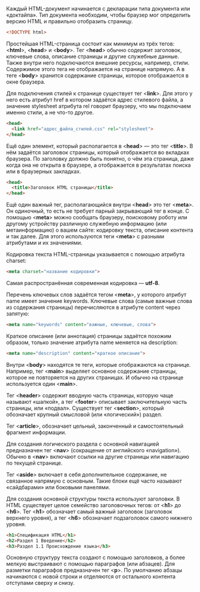 Каждый HTML-документ начинается с декларации типа документа или «доктайпа». Тип документа необходим, чтобы браузер мог определить версию HTML и правильно отобразить страницу.

```html
<!DOCTYPE html>
```
Простейшая HTML-страница состоит как минимум из трёх тегов: <**html**>, <**head**> и <**body**>. Тег <**head**> обычно содержит заголовок, ключевые слова, описание страницы и другие служебные данные. Также внутри него подключаются внешние ресурсы, например, стили. Содержимое этого тега не отображается на странице напрямую. А в теге <**body**> хранится содержание страницы, которое отображается в окне браузера.

Для подключения стилей к странице существует тег <**link**>. Для этого у него есть атрибут href в котором задаётся адрес стилевого файла, а значение stylesheet атрибута rel говорит браузеру, что мы подключаем именно стили, а не что-то другое.

```html
<head>
  <link href="адрес_файла_стилей.css" rel="stylesheet">
</head>
```

Ещё один элемент, который располагается в <**head**> — это тег <**title**>. В нём задаётся заголовок страницы, который отображается во вкладках браузера. По заголовку должно быть понятно, о чём эта страница, даже когда она не открыта в браузере, а отображается в результатах поиска или в браузерных закладках.

```html
<head>
  <title>Заголовок HTML страницы</title>
</head>
```

Ещё один важный тег, располагающийся внутри <**head**> это тег <**meta**>. Он одиночный, то есть не требует парный закрывающий тег в конце. С помощью <**meta**> можно сообщать браузеру, поисковому роботу или другому устройству различную служебную информацию (или метаинформацию) о вашем сайте: кодировку текста, описание контента и так далее. Для этого используются теги <**meta**> с разными атрибутами и их значениями.

Кодировка текста HTML-страницы указывается с помощью атрибута charset:

```html
<meta charset="название кодировки">
```

Самая распространённая современная кодировка — **utf-8**.

Перечень ключевых слов задаётся тегом <**meta**>, у которого атрибут name имеет значение keywords. Ключевые слова (самые важные слова из содержания страницы) перечисляются в атрибуте content через запятую:

```html
<meta name="keywords" content="важные, ключевые, слова">
```

Краткое описание (или аннотация) страницы задаётся похожим образом, только значение атрибута name меняется на description:

```html
<meta name="description" content="краткое описание">
```

Внутри <**body**> находятся те теги, которые отображаются на странице. Например, тег <**main**> выделяет основное содержание страницы, которое не повторяется на других страницах. И обычно на странице используется один <**main**>.

Тег <**header**> содержит вводную часть страницы, которую чаще называют «шапкой», а тег <**footer**> описывает заключительную часть страницы, или «подвал». Существует тег <**section**>, который обозначает крупный смысловой (или «логический») раздел.

Тег <**article**>, обозначает цельный, законченный и самостоятельный фрагмент информации.

Для создания логического раздела с основной навигацией предназначен тег <**nav**> (сокращение от английского «navigation»). Обычно в <**nav**> включают ссылки на другие страницы или навигацию по текущей странице.

Тег <**aside**> включает в себя дополнительное содержание, не связанное напрямую с основным. Такие блоки ещё часто называют «сайдбарами» или боковыми панелями.

Для создания основной структуры текста используют заголовки. В HTML существует целое семейство заголовочных тегов: от <**h1**> до <**h6**>. Тег <**h1**> обозначает самый важный заголовок (заголовок верхнего уровня), а тег <**h6**> обозначает подзаголовок самого нижнего уровня.

```html
<h1>Спецификация HTML</h1>
<h2>Раздел 1 Введение</h2>
<h3>Раздел 1.1 Происхождение языка</h3>
```

Основную структуру текста создают с помощью заголовков, а более мелкую выстраивают с помощью параграфов (или абзацев). Для разметки параграфов предназначен тег <**p**>. По умолчанию абзацы начинаются с новой строки и отделяются от остального контента отступами сверху и снизу.